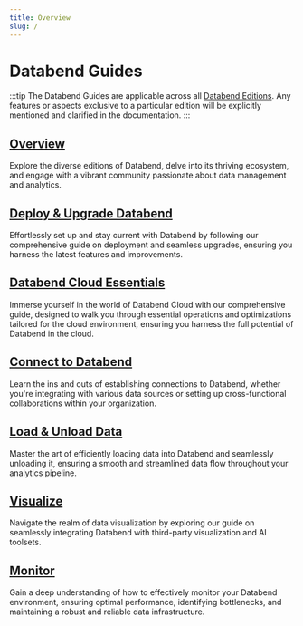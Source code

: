 ```yaml
---
title: Overview
slug: /
---
```


# Databend Guides

:::tip
The Databend Guides are applicable across all [Databend Editions](00-editions/index.md). Any features or aspects exclusive to a particular edition will be explicitly mentioned and clarified in the documentation.
:::

[Overview](index.md)
---
Explore the diverse editions of Databend, delve into its thriving ecosystem, and engage with a vibrant community passionate about data management and analytics.

[Deploy & Upgrade Databend](../10-deploy/index.md)
---
Effortlessly set up and stay current with Databend by following our comprehensive guide on deployment and seamless upgrades, ensuring you harness the latest features and improvements.

[Databend Cloud Essentials](../20-cloud/index.md)
---
Immerse yourself in the world of Databend Cloud with our comprehensive guide, designed to walk you through essential operations and optimizations tailored for the cloud environment, ensuring you harness the full potential of Databend in the cloud.

[Connect to Databend](../30-sql-clients/index.md)
---
Learn the ins and outs of establishing connections to Databend, whether you're integrating with various data sources or setting up cross-functional collaborations within your organization.

[Load & Unload Data](../40-load-data/index.md)
---
Master the art of efficiently loading data into Databend and seamlessly unloading it, ensuring a smooth and streamlined data flow throughout your analytics pipeline.

[Visualize](../60-visualize/index.md)
---
Navigate the realm of data visualization by exploring our guide on seamlessly integrating Databend with third-party visualization and AI toolsets.

[Monitor](../70-monitor/index.md)
---
Gain a deep understanding of how to effectively monitor your Databend environment, ensuring optimal performance, identifying bottlenecks, and maintaining a robust and reliable data infrastructure.